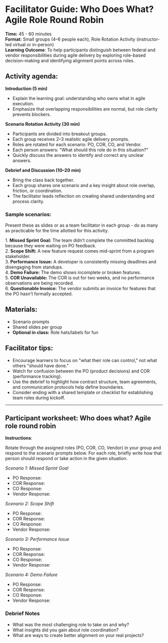 # Facilitator Guide: Who Does What? Agile Role Round Robin

**Time:** 45 \- 60 minutes  
**Format:** Small groups (4–6 people each), Role Rotation Activity (instructor-led virtual or in-person)</br>
**Learning Outcome**: To help participants distinguish between federal and vendor responsibilities during agile delivery by exploring role-based decision-making and identifying alignment points across roles.  

## Activity agenda:  

**Introduction (5 min)**
* Explain the learning goal: understanding who owns what in agile execution.  
* Emphasize that overlapping responsibilities are normal, but role clarity prevents blockers.

**Scenario Rotation Activity (30 min)**
* Participants are divided into breakout groups.  
* Each group receives 2–3 realistic agile delivery prompts.  
* Roles are rotated for each scenario: PO, COR, CO, and Vendor.  
* Each person answers: "What should this role do in this situation?"  
* Quickly discuss the answers to identify and correct any unclear answers. 

**Debrief and Discussion (10–20 min)**
* Bring the class back together.  
* Each group shares one scenario and a key insight about role overlap, friction, or coordination.  
* The facilitator leads reflection on creating shared understanding and process clarity.

### Sample scenarios:  
Present these as slides or as a team facilitator in each group \- do as many as practicable for the time allotted for this activity. 

1\. **Missed Sprint Goal:** The team didn’t complete the committed backlog because they were waiting on PO feedback.  
2\. **Scope Shift:** A new feature request comes mid-sprint from a program stakeholder.  
3\. **Performance Issue:** A developer is consistently missing deadlines and disengaging from standups.  
4\. **Demo Failure:** The demo shows incomplete or broken features.  
5\. **COR Unavailable:** The COR is out for two weeks, and no performance observations are being recorded.  
6\. **Questionable Invoice:** The vendor submits an invoice for features that the PO hasn’t formally accepted.

## Materials:
* Scenario prompts  
* Shared slides per group  
* **Optional in class:** Role hats/labels for fun

## Facilitator tips:
* Encourage learners to focus on "what their role can control," not what others "should have done."  
* Watch for confusion between the PO (product decisions) and COR (performance tracking).  
* Use the debrief to highlight how contract structure, team agreements, and communication protocols help define boundaries.  
* Consider ending with a shared template or checklist for establishing team roles during kickoff.

________________________________________________

## Participant worksheet: Who does what? Agile role round robin

**Instructions**:   

Rotate through the assigned roles (PO, COR, CO, Vendor) in your group and respond to the scenario prompts below. For each role, briefly write how that person should respond or take action in the given situation.

_Scenario 1: Missed Sprint Goal_

- PO Response:
- COR Response:
- CO Response:
- Vendor Response:

_Scenario 2: Scope Shift_

- PO Response:  
- COR Response:  
- CO Response:  
- Vendor Response:

_Scenario 3: Performance Issue_

- PO Response:
- COR Response:
- CO Response:
- Vendor Response:

_Scenario 4: Demo Failure_

- PO Response:
- COR Response:
- CO Response:
- Vendor Response:

### Debrief Notes

* What was the most challenging role to take on and why?  
* What insights did you gain about role coordination?  
* What are ways to create better alignment on your real projects?
